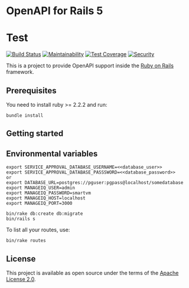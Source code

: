 # OpenAPI for Rails 5
# Test
[![Build Status](https://travis-ci.org/ManageIQ/approval-api.svg)](https://travis-ci.org/ManageIQ/approval-api)
[![Maintainability](https://api.codeclimate.com/v1/badges/01ea4517f71f0df102d2/maintainability)](https://codeclimate.com/github/ManageIQ/approval-api/maintainability)
[![Test Coverage](https://api.codeclimate.com/v1/badges/01ea4517f71f0df102d2/test_coverage)](https://codeclimate.com/github/ManageIQ/approval-api/test_coverage)
[![Security](https://hakiri.io/github/ManageIQ/approval-api/master.svg)](https://hakiri.io/github/ManageIQ/approval-api/master)

This is a project to provide OpenAPI support inside the [Ruby on Rails](http://rubyonrails.org/) framework.

## Prerequisites
You need to install ruby >= 2.2.2 and run:

```
bundle install
```

## Getting started

## Environmental variables
```
export SERVICE_APPROVAL_DATABASE_USERNAME=<<database_user>>
export SERVICE_APPROVAL_DATABASE_PASSSWORD=<<database_password>>
or
export DATABASE_URL=postgres://pguser:pgpass@localhost/somedatabase
export MANAGEIQ_USER=admin
export MANAGEIQ_PASSWORD=smartvm
export MANAGEIQ_HOST=localhost
export MANAGEIQ_PORT=3000
```

```
bin/rake db:create db:migrate
bin/rails s
```

To list all your routes, use:

```
bin/rake routes
```

## License

This project is available as open source under the terms of the [Apache License 2.0](http://www.apache.org/licenses/LICENSE-2.0).
